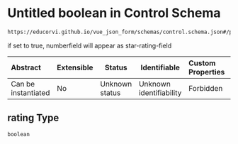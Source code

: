 # Untitled boolean in Control Schema

```txt
https://educorvi.github.io/vue_json_form/schemas/control.schema.json#/properties/options/properties/rating
```

if set to true, numberfield will appear as star-rating-field


| Abstract            | Extensible | Status         | Identifiable            | Custom Properties | Additional Properties | Access Restrictions | Defined In                                                                     |
| :------------------ | ---------- | -------------- | ----------------------- | :---------------- | --------------------- | ------------------- | ------------------------------------------------------------------------------ |
| Can be instantiated | No         | Unknown status | Unknown identifiability | Forbidden         | Allowed               | none                | [control.schema.json\*](../schemas/control.schema.json "open original schema") |

## rating Type

`boolean`
